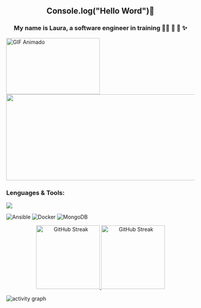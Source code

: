<div align="center">
  <h2>Console.log("Hello Word")👋</h2>
  <h3>My name is Laura, a software engineer in training 👩‍💻 🎒 🚀 ✨</h3>
</div>


<div>
  <img src="https://media.giphy.com/media/jl5q0HJWcDbwQY4nSb/giphy.gif" alt="GIF Animado" width="250" height="150" />
  <img src="https://user-images.githubusercontent.com/55905579/277828233-2572cf19-370e-46c2-bdf3-1b6c79b69f0b.png" width="550" height="230" />
</div>

### Lenguages & Tools:
<p align="left">
  <a href="https://skillicons.dev">
    <img src="https://skillicons.dev/icons?i=git,fastapi,flutter,figma,github,mysql,nextjs,py,ts,react,spring,css,java,ai,linux" />
  </a>
</p>

![Ansible](https://img.shields.io/badge/ansible-%231A1918.svg?logo=ansible&logoColor=white) 
![Docker](https://img.shields.io/badge/docker-%230db7ed.svg?logo=docker&logoColor=white)
![MongoDB](https://img.shields.io/badge/MongoDB-%234ea94b.svg?logo=mongodb&logoColor=white)




<div align="center">
  <a href="#">
    <img src="https://streak-stats.demolab.com/?user=superpollo2&theme=default" alt="GitHub Streak"  style="height: 170px;">
     <img src="https://github-readme-stats.vercel.app/api/top-langs/?username=superpollo2&layout=compact" alt="GitHub Streak"  style="height: 170px;">
  </a>
</div>







![activity graph](https://github-readme-activity-graph.vercel.app/graph?username=superpollo2&theme=github-compact&custom_title=PVHuwung%20Activity%20Graph&hide_border=true)



